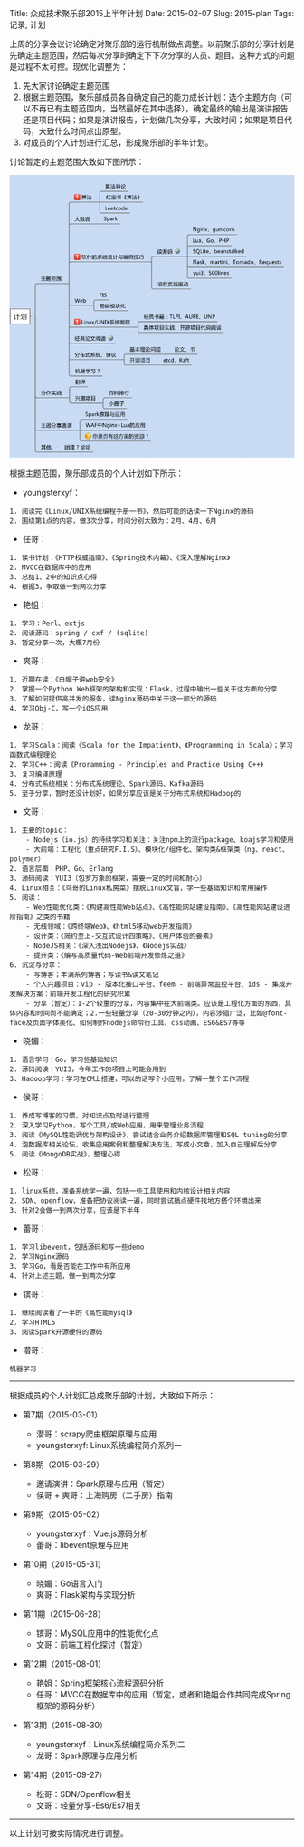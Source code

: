 Title: 众成技术聚乐部2015上半年计划
Date: 2015-02-07
Slug: 2015-plan
Tags: 记录, 计划

上周的分享会议讨论确定对聚乐部的运行机制做点调整。以前聚乐部的分享计划是先确定主题范围，然后每次分享时确定下下次分享的人员、题目。这种方式的问题是过程不太可控。现优化调整为：

1. 先大家讨论确定主题范围
2. 根据主题范围，聚乐部成员各自确定自己的能力成长计划：选个主题方向（可以不再已有主题范围内，当然最好在其中选择），确定最终的输出是演讲报告还是项目代码；如果是演讲报告，计划做几次分享，大致时间；如果是项目代码，大致什么时间点出原型。
3. 对成员的个人计划进行汇总，形成聚乐部的半年计划。

讨论暂定的主题范围大致如下图所示：

![2015-plan-topic](https://raw.githubusercontent.com/HappyTechGroup/HappyTechGroup.github.io/master/upload/pics/2015-plan-topic.png)

根据主题范围，聚乐部成员的个人计划如下所示：

- youngsterxyf：

```
1. 阅读完《Linux/UNIX系统编程手册一书》，然后可能的话读一下Nginx的源码
2. 围绕第1点的内容，做3次分享，时间分别大致为：2月、4月、6月
```

- 任哥：

```
1. 读书计划：《HTTP权威指南》、《Spring技术内幕》、《深入理解Nginx》
2. MVCC在数据库中的应用
3. 总结1、2中的知识点心得
4. 根据3，争取做一到两次分享
```

- 艳姐：

```
1. 学习：Perl、extjs
2. 阅读源码：spring / cxf / (sqlite)
3. 暂定分享一次，大概7月份
```

- 爽哥：

```
1. 近期在读：《白帽子讲web安全》
2. 掌握一个Python Web框架的架构和实现：Flask，过程中输出一些关于这方面的分享
3. 了解如何提供高并发的服务，读Nginx源码中关于这一部分的源码
4. 学习Obj-C，写一个iOS应用
```

- 龙哥：

```
1. 学习Scala：阅读《Scala for the Impatient》、《Programming in Scala》；学习函数式编程理论
2. 学习C++：阅读《Proramming - Principles and Practice Using C++》
3. 复习编译原理
4. 分布式系统相关：分布式系统理论、Spark源码、Kafka源码
5. 至于分享，暂时还没计划好，如果分享应该是关于分布式系统和Hadoop的
```

- 文哥：

```
1. 主要的topic：
    - Nodejs（io.js）的持续学习和关注：关注npm上的流行package、koajs学习和使用
    - 大前端：工程化（重点研究F.I.S）、模块化/组件化、架构类&框架类（ng、react、polymer）
2. 语言层面：PHP、Go、Erlang
3. 源码阅读：YUI3（包罗万象的框架，需要一定的时间和耐心）
4. Linux相关：《鸟哥的Linux私房菜》摆脱Linux文盲，学一些基础知识和常用操作
5. 阅读：
    - Web性能优化类：《构建高性能Web站点》、《高性能网站建设指南》、《高性能网站建设进阶指南》之类的书籍
    - 无线领域：《跨终端Web》、《html5移动web开发指南》
    - 设计类：《简约至上-交互式设计四策略》、《用户体验的要素》
    - NodeJS相关：《深入浅出Nodejs》、《Nodejs实战》
    - 提升类：《编写高质量代码-Web前端开发修炼之道》
6. 沉淀与分享：
    - 写博客；丰满系列博客；写读书&读文笔记
    - 个人兴趣项目：vip - 版本化接口平台、feem - 前端异常监控平台、ids - 集成开发解决方案：前端开发工程化的研究积累
    - 分享（暂定）：1-2个较重的分享，内容集中在大前端类。应该是工程化方面的东西，具体内容和时间尚不能确定；2.一些轻量分享（20-30分钟之内），内容涉猎广泛，比如@font-face及页面字体美化、如何制作nodejs命令行工具、css动画、ES6&ES7等等
```

- 晓媚：

```
1. 语言学习：Go，学习些基础知识
2. 源码阅读：YUI3，今年工作的项目上可能会用到
3. Hadoop学习：学习在CM上搭建，可以的话写个小应用，了解一整个工作流程
```

- 侯哥：

```
1. 养成写博客的习惯，对知识点及时进行整理
2. 深入学习Python，写个工具/或Web应用，用来管理业务流程
3. 阅读《MySQL性能调优与架构设计》，尝试结合业务介绍数据库管理和SQL tuning的分享
4. 泡数据库相关论坛，收集应用案例和整理解决方法，写成小文章，加入自己理解后分享
5. 阅读《MongoDB实战》，整理心得
```

- 松哥：

```
1. linux系统，准备系统学一遍，包括一些工具使用和内核设计相关内容
2. SDN、openflow，准备把协议阅读一遍，同时尝试搞点硬件找地方搭个环境出来
3. 针对2会做一到两次分享，应该是下半年
```

- 蕾哥：

```
1. 学习libevent，包括源码和写一些demo
2. 学习Nginx源码
3. 学习Go，看是否能在工作中有所应用
4. 针对上述主题，做一到两次分享
```

- 镔哥：

```
1. 继续阅读看了一半的《高性能mysql》
2. 学习HTML5
3. 阅读Spark开源硬件的源码
```

- 潜哥：

```
机器学习
```

------

根据成员的个人计划汇总成聚乐部的计划，大致如下所示：

- 第7期（2015-03-01）
    - 潜哥：scrapy爬虫框架原理与应用
    - youngsterxyf: Linux系统编程简介系列一

- 第8期（2015-03-29）
    - 邀请演讲：Spark原理与应用（暂定）
    - 侯哥 + 爽哥：上海购房（二手房）指南

- 第9期（2015-05-02）
    - youngsterxyf：Vue.js源码分析
    - 蕾哥：libevent原理与应用

- 第10期（2015-05-31）
    - 晓媚：Go语言入门
    - 爽哥：Flask架构与实现分析

- 第11期（2015-06-28）
    - 镔哥：MySQL应用中的性能优化点
    - 文哥：前端工程化探讨（暂定）

- 第12期（2015-08-01）
    - 艳姐：Spring框架核心流程源码分析
    - 任哥：MVCC在数据库中的应用（暂定，或者和艳姐合作共同完成Spring框架的源码分析）

- 第13期（2015-08-30）
    - youngsterxyf：Linux系统编程简介系列二
    - 龙哥：Spark原理与应用分析

- 第14期（2015-09-27）
    - 松哥：SDN/Openflow相关
    - 文哥：轻量分享-Es6/Es7相关

------

以上计划可按实际情况进行调整。
